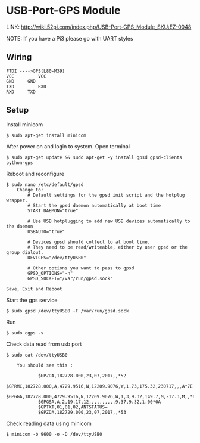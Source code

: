 # USB-Port-GPS Module
LINK: http://wiki.52pi.com/index.php/USB-Port-GPS_Module_SKU:EZ-0048

NOTE: If you have a Pi3 please go with UART styles
## Wiring
	FTDI ---->GPS(L80-M39)
	VCC 		VCC
	GND		GND
	TXD 		RXD
	RXD		TXD

## Setup 
Install minicom
```
$ sudo apt-get install minicom
```

After power on and login to system. Open terminal
```
$ sudo apt-get update && sudo apt-get -y install gpsd gpsd-clients python-gps 
```

Reboot and reconfigure 
```
$ sudo nano /etc/default/gpsd
	Change to:
		# Default settings for the gpsd init script and the hotplug wrapper.
		# Start the gpsd daemon automatically at boot time
		START_DAEMON="true"

		# Use USB hotplugging to add new USB devices automatically to the daemon
		USBAUTO="true"

		# Devices gpsd should collect to at boot time.
		# They need to be read/writeable, either by user gpsd or the group dialout.
		DEVICES="/dev/ttyUSB0"

		# Other options you want to pass to gpsd
		GPSD_OPTIONS="-n"
		GPSD_SOCKET="/var/run/gpsd.sock"
    
Save, Exit and Reboot 
```
Start the gps service
```
$ sudo gpsd /dev/ttyUSB0 -F /var/run/gpsd.sock
```
Run 
```
$ sudo cgps -s
```

Check data read from usb port 
```
$ sudo cat /dev/ttyUSB0

	You should see this :

			$GPZDA,182728.000,23,07,2017,,*52
			$GPRMC,182728.000,A,4729.9516,N,12209.9076,W,1.73,175.32,230717,,,A*7E
			$GPGGA,182728.000,4729.9516,N,12209.9076,W,1,3,9.32,149.7,M,-17.3,M,,*63
			$GPGSA,A,2,19,17,12,,,,,,,,,,9.37,9.32,1.00*0A
			$GPTXT,01,01,02,ANTSTATUS=
			$GPZDA,182729.000,23,07,2017,,*53
```

Check reading data using minicom

```
$ minicom -b 9600 -o -D /dev/ttyUSB0
```
